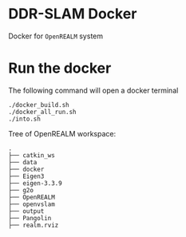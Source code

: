 # DDR-SLAM Docker
Docker for ```OpenREALM``` system

# Run the docker
The following command will open a docker terminal
```
./docker_build.sh
./docker_all_run.sh
./into.sh
```

Tree of OpenREALM workspace:
```
.
├── catkin_ws
├── data
├── docker
├── Eigen3
├── eigen-3.3.9
├── g2o
├── OpenREALM
├── openvslam
├── output
├── Pangolin
├── realm.rviz
```